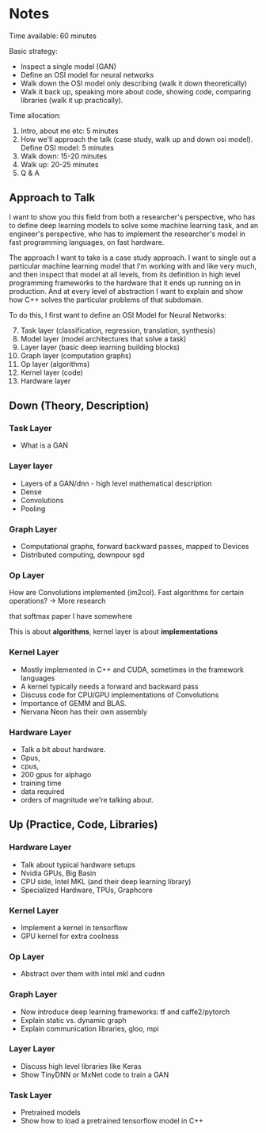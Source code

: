 # Notes

Time available: 60 minutes

Basic strategy:
- Inspect a single model (GAN)
- Define an OSI model for neural networks
- Walk down the OSI model only describing (walk it down theoretically)
- Walk it back up, speaking more about code, showing code, comparing libraries (walk it up practically).

Time allocation:

1. Intro, about me etc: 5 minutes
2. How we'll approach the talk (case study, walk up and down osi model). Define OSI model: 5 minutes
3. Walk down: 15-20 minutes
4. Walk up: 20-25 minutes
5. Q & A

## Approach to Talk

I want to show you this field from both a researcher's perspective, who has to
define deep learning models to solve some machine learning task, and an
engineer's perspective, who has to implement the researcher's model in fast
programming languages, on fast hardware.

The approach I want to take is a case study approach. I want to single out a
particular machine learning model that I'm working with and like very much, and
then inspect that model at all levels, from its definition in high level
programming frameworks to the hardware that it ends up running on in production.
And at every level of abstraction I want to explain and show how C++ solves the
particular problems of that subdomain.

To do this, I first want to define an OSI Model for Neural Networks:

7. Task layer (classification, regression, translation, synthesis)
6. Model layer (model architectures that solve a task)
5. Layer layer (basic deep learning building blocks)
4. Graph layer (computation graphs)
3. Op layer (algorithms)
2. Kernel layer (code)
1. Hardware layer

## Down (Theory, Description)

### Task Layer

- What is a GAN

### Layer layer

- Layers of a GAN/dnn - high level mathematical description
- Dense
- Convolutions
- Pooling

### Graph Layer

- Computational graphs, forward backward passes, mapped to Devices
- Distributed computing, downpour sgd

### Op Layer

How are Convolutions implemented (im2col). Fast algorithms for certain operations? -> More research

that softmax paper I have somewhere

This is about __algorithms__, kernel layer is about __implementations__

### Kernel Layer

- Mostly implemented in C++ and CUDA, sometimes in the framework languages
- A kernel typically needs a forward and backward pass
- Discuss code for CPU/GPU implementations of Convolutions
- Importance of GEMM and BLAS.
- Nervana Neon has their own assembly

### Hardware Layer

- Talk a bit about hardware.
- Gpus,
- cpus,
- 200 gpus for alphago
- training time
- data required
- orders of magnitude we're talking about.

## Up (Practice, Code, Libraries)

### Hardware Layer

- Talk about typical hardware setups
- Nvidia GPUs, Big Basin
- CPU side, Intel MKL (and their deep learning library)
- Specialized Hardware, TPUs, Graphcore

### Kernel Layer

- Implement a kernel in tensorflow
- GPU kernel for extra coolness

### Op Layer

- Abstract over them with intel mkl and cudnn

### Graph Layer

- Now introduce deep learning frameworks: tf and caffe2/pytorch
- Explain static vs. dynamic graph
- Explain communication libraries, gloo, mpi

### Layer Layer

- Discuss high level libraries like Keras
- Show TinyDNN or MxNet code to train a GAN

### Task Layer

- Pretrained models
- Show how to load a pretrained tensorflow model in C++
